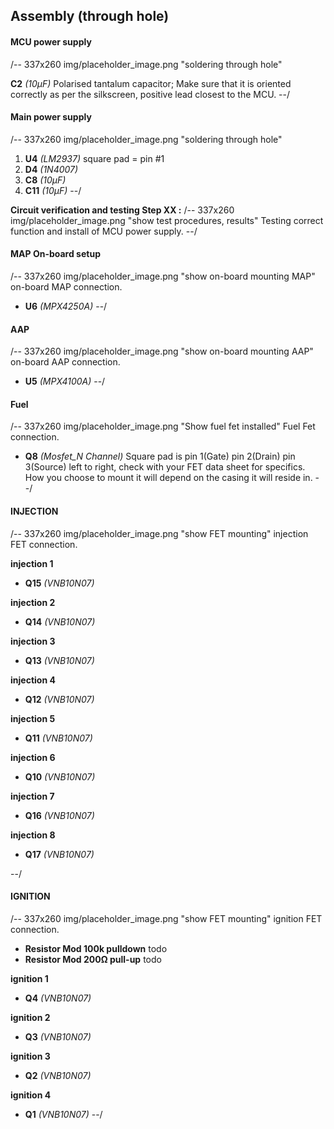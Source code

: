 ## Assembly (through hole)
#### MCU power supply
/-- 337x260 img/placeholder_image.png "soldering through hole"

**C2** *(10µF)* Polarised tantalum capacitor; Make sure that it is oriented correctly as per the silkscreen, positive lead closest to the MCU.
--/

#### Main power supply ####
/-- 337x260 img/placeholder_image.png "soldering through hole"

 1. **U4**  *(LM2937)* square pad = pin #1
 2. **D4**  *(1N4007)* 
 3. **C8**  *(10µF)*
 4. **C11** *(10µF)*
--/

**Circuit verification and testing Step XX :** 
/-- 337x260 img/placeholder_image.png "show test procedures, results" Testing correct function and install of MCU power supply.
--/

#### MAP On-board setup ####
/-- 337x260 img/placeholder_image.png "show on-board mounting MAP" on-board MAP connection.

- **U6** *(MPX4250A)*
--/

#### AAP ####
/-- 337x260 img/placeholder_image.png "show on-board mounting AAP" on-board AAP connection.

- **U5** *(MPX4100A)*
--/

#### Fuel ####
/-- 337x260 img/placeholder_image.png "Show fuel fet installed" Fuel Fet connection.
- **Q8**  *(Mosfet_N Channel)* Square pad is pin 1(Gate) pin 2(Drain) pin 3(Source) left to right, check with your FET data sheet for specifics. How you choose to mount it will depend on the casing it will reside in. 
--/

#### INJECTION #### 
/-- 337x260 img/placeholder_image.png "show FET mounting" injection FET connection.

**injection 1**
- **Q15**  *(VNB10N07)*

**injection 2**
- **Q14**  *(VNB10N07)*

**injection 3**
- **Q13**  *(VNB10N07)*

**injection 4**
- **Q12**  *(VNB10N07)*

**injection 5**
- **Q11**  *(VNB10N07)*

**injection 6**
- **Q10**  *(VNB10N07)*

**injection 7**
- **Q16**  *(VNB10N07)*

**injection 8**
- **Q17**  *(VNB10N07)*

--/

#### IGNITION #### 
/-- 337x260 img/placeholder_image.png "show FET mounting" ignition FET connection.

- **Resistor Mod 100k pulldown** todo	
- **Resistor Mod 200Ω pull-up**	 todo

**ignition 1**
- **Q4**	*(VNB10N07)*

**ignition 2**
- **Q3**	*(VNB10N07)*

**ignition 3**
- **Q2**	*(VNB10N07)*

**ignition 4**
- **Q1**	*(VNB10N07)*
--/


